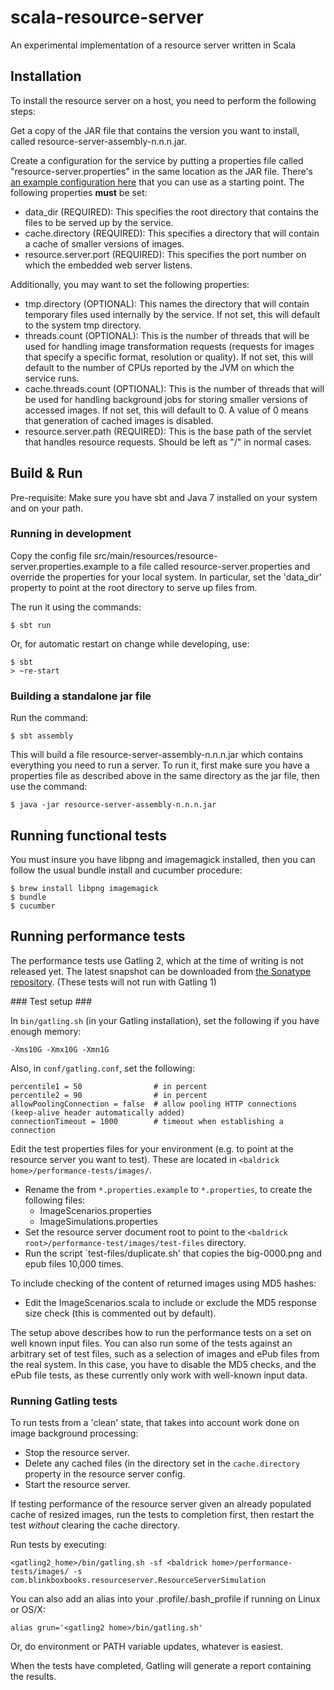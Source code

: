# scala-resource-server

An experimental implementation of a resource server written in Scala

## Installation ##

To install the resource server on a host, you need to perform the following steps:

Get a copy of the JAR file that contains the version you want to install, called resource-server-assembly-n.n.n.jar.

Create a configuration for the service by putting a properties file called "resource-server.properties" in the same location as the JAR file.
There's [an example configuration here](src/main/resources/resource-server.properties.example) that you can use as a starting point.
The following properties **must** be set:

* data_dir (REQUIRED): This specifies the root directory that contains the files to be served up by the service.
* cache.directory (REQUIRED): This specifies a directory that will contain a cache of smaller versions of images.
* resource.server.port (REQUIRED): This specifies the port number on which the embedded web server listens.

Additionally, you may want to set the following properties:

* tmp.directory (OPTIONAL): This names the directory that will contain temporary files used internally by the service. If not set, this will
default to the system tmp directory.
* threads.count (OPTIONAL): This is the number of threads that will be used for handling image transformation requests (requests for images 
that specify a specific format, resolution or quality). If not set, this will default to the number of CPUs reported by the JVM 
on which the service runs.
* cache.threads.count (OPTIONAL): This is the number of threads that will be used for handling background jobs for storing smaller versions
of accessed images. If not set, this will default to 0. A value of 0 means that generation of cached images is disabled.
* resource.server.path (REQUIRED): This is the base path of the servlet that handles resource requests. Should be left as "/"
in normal cases.

## Build & Run ##

Pre-requisite: Make sure you have sbt and Java 7 installed on your system and on your path.

### Running in development ###

Copy the config file src/main/resources/resource-server.properties.example to a file called resource-server.properties
and override the properties for your local system. In particular, set the 'data_dir' property to point at the root
directory to serve up files from.

The run it using the commands:

```
$ sbt run
```

Or, for automatic restart on change while developing, use:

```
$ sbt
> ~re-start
```

### Building a standalone jar file ###

Run the command:

```
$ sbt assembly
```

This will build a file resource-server-assembly-n.n.n.jar which contains everything you need to run a server. To run it, first
make sure you have a properties file as described above in the same directory as the jar file, then use the command:

```
$ java -jar resource-server-assembly-n.n.n.jar
```

## Running functional tests

You must insure you have libpng and imagemagick installed, then you can follow the usual bundle install and cucumber procedure:

```
$ brew install libpng imagemagick
$ bundle
$ cucumber
```

## Running performance tests

The performance tests use Gatling 2, which at the time of writing is not released yet. The latest snapshot can be downloaded
from [the Sonatype repository](https://oss.sonatype.org/content/repositories/snapshots/io/gatling/highcharts/gatling-charts-highcharts/2.0.0-SNAPSHOT/). (These tests will not run with Gatling 1)

### Test setup ###

In `bin/gatling.sh` (in your Gatling installation), set the following if you have enough memory:

```
-Xms10G -Xmx10G -Xmn1G
```

Also, in `conf/gatling.conf`, set the following:

```
percentile1 = 50				# in percent
percentile2 = 90				# in percent
allowPoolingConnection = false	# allow pooling HTTP connections (keep-alive header automatically added)
connectionTimeout = 1000		# timeout when establishing a connection
```

Edit the test properties files for your environment (e.g. to point at the resource server you want to test). These are located in `<baldrick home>/performance-tests/images/`.

* Rename the from `*.properties.example` to `*.properties`, to create the following files:
  * ImageScenarios.properties
  * ImageSimulations.properties
* Set the resource server document root to point to the `<baldrick root>/performance-test/images/test-files` directory.
* Run the script `test-files/duplicate.sh' that copies the big-0000.png and epub files 10,000 times.

To include checking of the content of returned images using MD5 hashes:

* Edit the ImageScenarios.scala to include or exclude the MD5 response size check (this is commented out by default).

The setup above describes how to run the performance tests on a set on well known input files. You can also run some of the tests against an arbitrary set of test files, such as a selection of images and ePub files from the real system. In this case, you have to disable the MD5 checks, and the ePub file tests, as these currently only work with well-known input data.


### Running Gatling tests ###

To run tests from a 'clean' state, that takes into account work done on image background processing:

* Stop the resource server.
* Delete any cached files (in the directory set in the `cache.directory` property in the resource server config.
* Start the resource server.

If testing performance of the resource server given an already populated cache of resized images, run the tests to completion first, then restart the test *without* clearing the cache directory.

Run tests by executing:

```
<gatling2_home>/bin/gatling.sh -sf <baldrick home>/performance-tests/images/ -s com.blinkboxbooks.resourceserver.ResourceServerSimulation
```

You can also add an alias into your .profile/.bash_profile if running on Linux or OS/X:

```
alias grun='<gatling2 home>/bin/gatling.sh'
```

Or,  do environment or PATH variable updates, whatever is easiest.

When the tests have completed, Gatling will generate a report containing the results.

